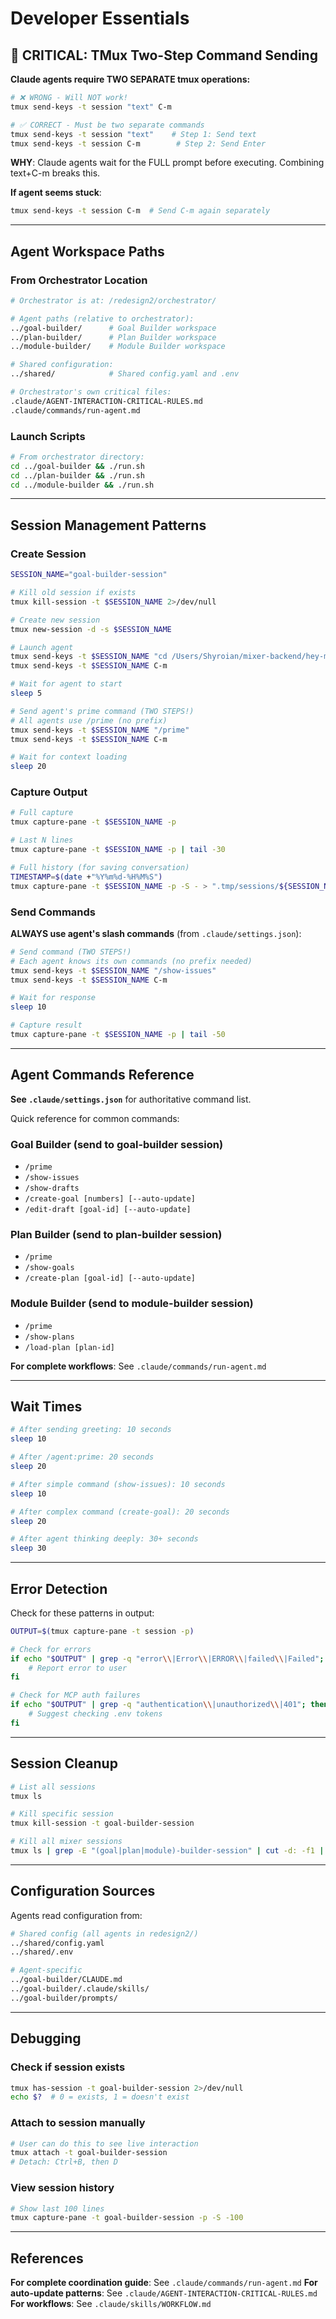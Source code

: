 <!-- PURPOSE: Technical reference - CRITICAL technical details ONLY -->
<!-- LOADED BY: /prime command at startup -->
<!-- CONTAINS: TMux patterns, agent paths, session management, wait times -->
<!-- DOES NOT CONTAIN: Workflows (→ WORKFLOW.md), commands (→ settings.json), auto-update logic (→ AGENT-INTERACTION-CRITICAL-RULES.md) -->

# Developer Essentials

## 🔴 CRITICAL: TMux Two-Step Command Sending

**Claude agents require TWO SEPARATE tmux operations:**

```bash
# ❌ WRONG - Will NOT work!
tmux send-keys -t session "text" C-m

# ✅ CORRECT - Must be two separate commands
tmux send-keys -t session "text"    # Step 1: Send text
tmux send-keys -t session C-m        # Step 2: Send Enter
```

**WHY**: Claude agents wait for the FULL prompt before executing. Combining text+C-m breaks this.

**If agent seems stuck**:
```bash
tmux send-keys -t session C-m  # Send C-m again separately
```

---

## Agent Workspace Paths

### From Orchestrator Location

```bash
# Orchestrator is at: /redesign2/orchestrator/

# Agent paths (relative to orchestrator):
../goal-builder/      # Goal Builder workspace
../plan-builder/      # Plan Builder workspace
../module-builder/    # Module Builder workspace

# Shared configuration:
../shared/            # Shared config.yaml and .env

# Orchestrator's own critical files:
.claude/AGENT-INTERACTION-CRITICAL-RULES.md
.claude/commands/run-agent.md
```

### Launch Scripts

```bash
# From orchestrator directory:
cd ../goal-builder && ./run.sh
cd ../plan-builder && ./run.sh
cd ../module-builder && ./run.sh
```

---

## Session Management Patterns

### Create Session

```bash
SESSION_NAME="goal-builder-session"

# Kill old session if exists
tmux kill-session -t $SESSION_NAME 2>/dev/null

# Create new session
tmux new-session -d -s $SESSION_NAME

# Launch agent
tmux send-keys -t $SESSION_NAME "cd /Users/Shyroian/mixer-backend/hey-mixer/redesign2/goal-builder && ./run.sh"
tmux send-keys -t $SESSION_NAME C-m

# Wait for agent to start
sleep 5

# Send agent's prime command (TWO STEPS!)
# All agents use /prime (no prefix)
tmux send-keys -t $SESSION_NAME "/prime"
tmux send-keys -t $SESSION_NAME C-m

# Wait for context loading
sleep 20
```

### Capture Output

```bash
# Full capture
tmux capture-pane -t $SESSION_NAME -p

# Last N lines
tmux capture-pane -t $SESSION_NAME -p | tail -30

# Full history (for saving conversation)
TIMESTAMP=$(date +"%Y%m%d-%H%M%S")
tmux capture-pane -t $SESSION_NAME -p -S - > ".tmp/sessions/${SESSION_NAME}-${TIMESTAMP}.txt"
```

### Send Commands

**ALWAYS use agent's slash commands** (from `.claude/settings.json`):

```bash
# Send command (TWO STEPS!)
# Each agent knows its own commands (no prefix needed)
tmux send-keys -t $SESSION_NAME "/show-issues"
tmux send-keys -t $SESSION_NAME C-m

# Wait for response
sleep 10

# Capture result
tmux capture-pane -t $SESSION_NAME -p | tail -50
```

---

## Agent Commands Reference

**See `.claude/settings.json`** for authoritative command list.

Quick reference for common commands:

### Goal Builder (send to goal-builder session)
- `/prime`
- `/show-issues`
- `/show-drafts`
- `/create-goal [numbers] [--auto-update]`
- `/edit-draft [goal-id] [--auto-update]`

### Plan Builder (send to plan-builder session)
- `/prime`
- `/show-goals`
- `/create-plan [goal-id] [--auto-update]`

### Module Builder (send to module-builder session)
- `/prime`
- `/show-plans`
- `/load-plan [plan-id]`

**For complete workflows**: See `.claude/commands/run-agent.md`

---

## Wait Times

```bash
# After sending greeting: 10 seconds
sleep 10

# After /agent:prime: 20 seconds
sleep 20

# After simple command (show-issues): 10 seconds
sleep 10

# After complex command (create-goal): 20 seconds
sleep 20

# After agent thinking deeply: 30+ seconds
sleep 30
```

---

## Error Detection

Check for these patterns in output:

```bash
OUTPUT=$(tmux capture-pane -t session -p)

# Check for errors
if echo "$OUTPUT" | grep -q "error\\|Error\\|ERROR\\|failed\\|Failed"; then
    # Report error to user
fi

# Check for MCP auth failures
if echo "$OUTPUT" | grep -q "authentication\\|unauthorized\\|401"; then
    # Suggest checking .env tokens
fi
```

---

## Session Cleanup

```bash
# List all sessions
tmux ls

# Kill specific session
tmux kill-session -t goal-builder-session

# Kill all mixer sessions
tmux ls | grep -E "(goal|plan|module)-builder-session" | cut -d: -f1 | xargs -I {} tmux kill-session -t {}
```

---

## Configuration Sources

Agents read configuration from:
```bash
# Shared config (all agents in redesign2/)
../shared/config.yaml
../shared/.env

# Agent-specific
../goal-builder/CLAUDE.md
../goal-builder/.claude/skills/
../goal-builder/prompts/
```

---

## Debugging

### Check if session exists
```bash
tmux has-session -t goal-builder-session 2>/dev/null
echo $?  # 0 = exists, 1 = doesn't exist
```

### Attach to session manually
```bash
# User can do this to see live interaction
tmux attach -t goal-builder-session
# Detach: Ctrl+B, then D
```

### View session history
```bash
# Show last 100 lines
tmux capture-pane -t goal-builder-session -p -S -100
```

---

## References

**For complete coordination guide**: See `.claude/commands/run-agent.md`
**For auto-update patterns**: See `.claude/AGENT-INTERACTION-CRITICAL-RULES.md`
**For workflows**: See `.claude/skills/WORKFLOW.md`
